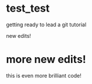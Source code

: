 # test_test
getting ready to lead a git tutorial

new edits!

# more new edits!
this is even more brilliant code!
